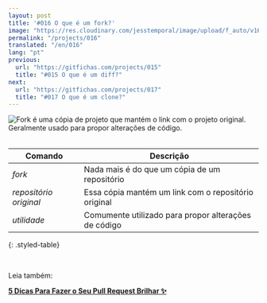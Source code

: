```yaml
---
layout: post
title: '#016 O que é um fork?'
image: "https://res.cloudinary.com/jesstemporal/image/upload/f_auto/v1642878673/gitfichas/pt/016/thumbnail_kopdsy.jpg"
permalink: "/projects/016"
translated: "/en/016"
lang: "pt"
previous:
  url: "https://gitfichas.com/projects/015"
  title: "#015 O que é um diff?"
next:
  url: "https://gitfichas.com/projects/017"
  title: "#017 O que é um clone?"
---
```


<img alt="Fork é uma cópia de projeto que mantém o link com o projeto original. Geralmente usado para propor alterações de código." src="https://res.cloudinary.com/jesstemporal/image/upload/v1642878673/gitfichas/pt/016/full_ppa532.jpg"><br><br>

| Comando | Descrição |
|---------|-------------|
| _fork_ | Nada mais é do que um cópia de um repositório |
| _repositório original_ | Essa cópia mantém um link com o repositório original |
| _utilidade_ | Comumente utilizado para propor alterações de código |
{: .styled-table}

<br>

Leia também:

<a href="https://jtemporal.com/5-dicas-para-fazer-o-seu-pull-request-brilhar/">
  <strong>5 Dicas Para Fazer o Seu Pull Request Brilhar ✨</strong>
</a>

